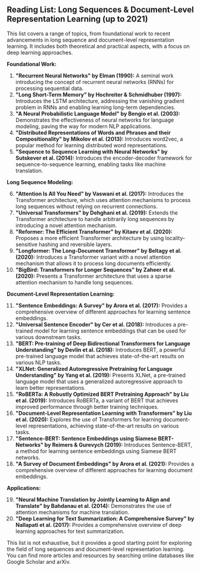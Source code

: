 ## Reading List: Long Sequences & Document-Level Representation Learning (up to 2021)

This list covers a range of topics, from foundational work to recent advancements in long sequence and document-level representation learning. It includes both theoretical and practical aspects, with a focus on deep learning approaches.

**Foundational Work:**

1. **"Recurrent Neural Networks" by Elman (1990):** A seminal work introducing the concept of recurrent neural networks (RNNs) for processing sequential data.
2. **"Long Short-Term Memory" by Hochreiter & Schmidhuber (1997):** Introduces the LSTM architecture, addressing the vanishing gradient problem in RNNs and enabling learning long-term dependencies.
3. **"A Neural Probabilistic Language Model" by Bengio et al. (2003):** Demonstrates the effectiveness of neural networks for language modeling, paving the way for modern NLP applications.
4. **"Distributed Representations of Words and Phrases and their Compositionality" by Mikolov et al. (2013):** Introduces word2vec, a popular method for learning distributed word representations.
5. **"Sequence to Sequence Learning with Neural Networks" by Sutskever et al. (2014):** Introduces the encoder-decoder framework for sequence-to-sequence learning, enabling tasks like machine translation.

**Long Sequence Modeling:**

6. **"Attention Is All You Need" by Vaswani et al. (2017):** Introduces the Transformer architecture, which uses attention mechanisms to process long sequences without relying on recurrent connections.
7. **"Universal Transformers" by Dehghani et al. (2019):** Extends the Transformer architecture to handle arbitrarily long sequences by introducing a novel attention mechanism.
8. **"Reformer: The Efficient Transformer" by Kitaev et al. (2020):** Proposes a more efficient Transformer architecture by using locality-sensitive hashing and reversible layers.
9. **"Longformer: The Long-Document Transformer" by Beltagy et al. (2020):** Introduces a Transformer variant with a novel attention mechanism that allows it to process long documents efficiently.
10. **"BigBird: Transformers for Longer Sequences" by Zaheer et al. (2020):** Presents a Transformer architecture that uses a sparse attention mechanism to handle long sequences.

**Document-Level Representation Learning:**

11. **"Sentence Embeddings: A Survey" by Arora et al. (2017):** Provides a comprehensive overview of different approaches for learning sentence embeddings.
12. **"Universal Sentence Encoder" by Cer et al. (2018):** Introduces a pre-trained model for learning sentence embeddings that can be used for various downstream tasks.
13. **"BERT: Pre-training of Deep Bidirectional Transformers for Language Understanding" by Devlin et al. (2018):** Introduces BERT, a powerful pre-trained language model that achieves state-of-the-art results on various NLP tasks.
14. **"XLNet: Generalized Autoregressive Pretraining for Language Understanding" by Yang et al. (2019):** Presents XLNet, a pre-trained language model that uses a generalized autoregressive approach to learn better representations.
15. **"RoBERTa: A Robustly Optimized BERT Pretraining Approach" by Liu et al. (2019):** Introduces RoBERTa, a variant of BERT that achieves improved performance through better training techniques.
16. **"Document-Level Representation Learning with Transformers" by Liu et al. (2020):** Explores the use of Transformers for learning document-level representations, achieving state-of-the-art results on various tasks.
17. **"Sentence-BERT: Sentence Embeddings using Siamese BERT-Networks" by Reimers & Gurevych (2019):** Introduces Sentence-BERT, a method for learning sentence embeddings using Siamese BERT networks.
18. **"A Survey of Document Embeddings" by Arora et al. (2021):** Provides a comprehensive overview of different approaches for learning document embeddings.

**Applications:**

19. **"Neural Machine Translation by Jointly Learning to Align and Translate" by Bahdanau et al. (2014):** Demonstrates the use of attention mechanisms for machine translation.
20. **"Deep Learning for Text Summarization: A Comprehensive Survey" by Nallapati et al. (2017):** Provides a comprehensive overview of deep learning approaches for text summarization.

This list is not exhaustive, but it provides a good starting point for exploring the field of long sequences and document-level representation learning. You can find more articles and resources by searching online databases like Google Scholar and arXiv.